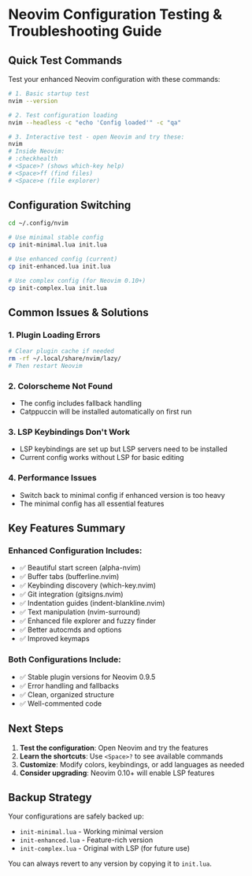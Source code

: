# Neovim Configuration Testing & Troubleshooting Guide

## Quick Test Commands

Test your enhanced Neovim configuration with these commands:

```bash
# 1. Basic startup test
nvim --version

# 2. Test configuration loading
nvim --headless -c "echo 'Config loaded'" -c "qa"

# 3. Interactive test - open Neovim and try these:
nvim
# Inside Neovim:
# :checkhealth
# <Space>? (shows which-key help)
# <Space>ff (find files)
# <Space>e (file explorer)
```

## Configuration Switching

```bash
cd ~/.config/nvim

# Use minimal stable config
cp init-minimal.lua init.lua

# Use enhanced config (current)
cp init-enhanced.lua init.lua

# Use complex config (for Neovim 0.10+)
cp init-complex.lua init.lua
```

## Common Issues & Solutions

### 1. Plugin Loading Errors

```bash
# Clear plugin cache if needed
rm -rf ~/.local/share/nvim/lazy/
# Then restart Neovim
```

### 2. Colorscheme Not Found

- The config includes fallback handling
- Catppuccin will be installed automatically on first run

### 3. LSP Keybindings Don't Work

- LSP keybindings are set up but LSP servers need to be installed
- Current config works without LSP for basic editing

### 4. Performance Issues

- Switch back to minimal config if enhanced version is too heavy
- The minimal config has all essential features

## Key Features Summary

### Enhanced Configuration Includes:

- ✅ Beautiful start screen (alpha-nvim)
- ✅ Buffer tabs (bufferline.nvim)
- ✅ Keybinding discovery (which-key.nvim)
- ✅ Git integration (gitsigns.nvim)
- ✅ Indentation guides (indent-blankline.nvim)
- ✅ Text manipulation (nvim-surround)
- ✅ Enhanced file explorer and fuzzy finder
- ✅ Better autocmds and options
- ✅ Improved keymaps

### Both Configurations Include:

- ✅ Stable plugin versions for Neovim 0.9.5
- ✅ Error handling and fallbacks
- ✅ Clean, organized structure
- ✅ Well-commented code

## Next Steps

1. **Test the configuration**: Open Neovim and try the features
2. **Learn the shortcuts**: Use `<Space>?` to see available commands
3. **Customize**: Modify colors, keybindings, or add languages as needed
4. **Consider upgrading**: Neovim 0.10+ will enable LSP features

## Backup Strategy

Your configurations are safely backed up:

- `init-minimal.lua` - Working minimal version
- `init-enhanced.lua` - Feature-rich version
- `init-complex.lua` - Original with LSP (for future use)

You can always revert to any version by copying it to `init.lua`.
